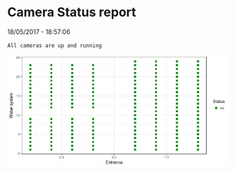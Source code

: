 Camera Status report
================
18/05/2017 - 18:57:06

    All cameras are up and running

![](camreport_files/figure-markdown_github/unnamed-chunk-2-1.png)
